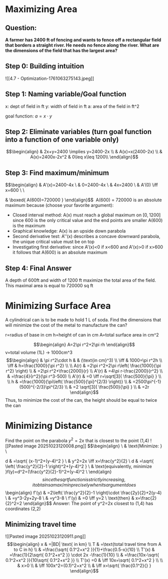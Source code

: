 # Maximizing Area
## Question: 
**A farmer has 2400 ft of fencing and wants to fence off a rectangular field that borders a straight river. He needs no fence along the river. What are the dimensions of the field that has the largest area?**
## Step 0: Building intuition
![[4.7 - Optimization-1761063275143.jpeg]]
## Step 1: Naming variable/Goal function
x: dept of field in ft
y: width of field in ft
a: area of the field in ft^2

goal function: $a=x\cdot y$
## Step 2: Eliminate variables (turn goal function into a function of one variable only)
$$\begin{align}
 & 2x+y=2400 \implies y=2400-2x \\
 & A(x)=x(2400-2x) \\
 & A(x)=2400x-2x^2  & 0\leq x\leq 1200\\
\end{align}$$
## Step 3: Find maximum/minimum
$$\begin{align}
 & A'(x)=2400-4x \\
 & 0=2400-4x \\
 & 4x=2400 \\
 & A'(0) \iff x=600 \\ \\

 & \boxed{ A(600)=720000 }
\end{align}$$
 A(600) = 720000 is an absolute maximum because (choose your favorite argument):
- Closed interval method: A(x) must reach a global maximum on $[0,1200]$ since 600 is the only critical value and the end points are smaller A(600) is the maximum
- Graphical knowledge: A(x) is an upside down parabola
- Second derivative test: A''(x) describes a concave downward parabola, the unique critical value must be on top
- Investigating first derivative: since A'(x)<0 if x<600 and A'(x)>0 if x>600 it follows that A(600) is an absolute maximum
## Step 4: Final Answer
A depth of 600ft and width of 1200 ft maximize the total area of the field. This maximal area is equal to 720000 sq ft
# Minimizing Surface Area
A cylindrical can is to be made to hold 1 L of soda. Find the dimensions that will minimize the cost of the metal to manufacture the can?

r=radius of base in cm
h=height of can in cm
A=total surface area in cm^2

$$\begin{align}
A=2\pi r^2+2\pi rh
\end{align}$$
v=total volume (1L) -> 1000cm^3
$$\begin{align}
 & \pi r^2\cdot h & &  (\text{in cm}^3) \\
 \iff & 1000=\pi r^2h \\
\iff & h=\frac{1000}{\pi r^2} \\
 \\
A(r) & =2\pi r^2+2\pi r\left( \frac{1000}{\pi r^2} \right) \\
 & =2\pi r^2+\frac{2000}{r} \\
A'(r) & =4\pi r-\frac{2000}{r^2} \\
 & =\frac{4}{r^2}(\pi r^3-500) \\
A'(r) & =0 \iff r=\sqrt[3]{ \frac{500}{\pi} } \\
 \\
h & =\frac{1000}{\pi\left( \frac{500}{\pi}^{2/3} \right)} \\
 & =2500\pi^{-1}(500)^{-2/3}\pi^{2/3} \\
 & =2 \sqrt[3]{ \frac{500}{\pi} } \\
 & =2r
\end{align}$$
Thus, to minimize the cost of the can, the height should be equal to twice the can
# Minimizing Distance
Find the point on the parabola $y^2=2x$ that is closest to the point (1,4)
![[Pasted image 20251023120008.png]]
$$\begin{align} \\
 & \text{Minimize: } \\

d & =\sqrt{ (x-1)^2+(y-4)^2 } \\
 & y^2=2x \iff x=\frac{y^2}{2} \\
d & =\sqrt{ \left( \frac{y^2}{2}-1 \right)^2+(y-4)^2 } \\
 & \text{equivalently, minimize }f(y)=d^2=(\frac{y^2}{2}-1)^2+(y-4)^2 \\
\end{align}$$
since the sqrt function is strictly increasing, it obtains a max/min precisely when its argument does
$$\begin{align}
f'(y) & =2\left( \frac{y^2}{2}-1 \right)\cdot \frac{2y}{2}+2(y-4) \\
 & =y^3-2y+2y-8 \\
 & =y^3-8 \\
f'(y) & =0 \iff y=2 \\
\text{then} & x=\frac{2}{2}^2=2
\end{align}$$
Answer: The point of y^2=2x closest to (1,4) has coordinates (2,2)
## Minimizing travel time
![[Pasted image 20251023120911.png]]
$$\begin{align}
x & =|BD| \text{ in km} \\
T & =\text{total travel time from A to C in h} \\
 & =\frac{\sqrt{ 0.1^2+x^2 }}{1}+\frac{0.5-x}{10} \\
T'(x) & =\frac{1}{2\sqrt{ 0.1^2+x^2 }} \cdot 2x -\frac{1}{10} \\
 & =\frac{10x-\sqrt{ 0.1^2+x^2 }}{10\sqrt{ 0.1^2+x^2 }} \\
T'(x) =0 & \iff 10x=\sqrt{ 0.1^2+x^2 } \\ \\
 & x>0 \\
 & \iff 100x^2=(0.1)^2+x^2 \\
 & \iff x=\sqrt{ \frac{0.1^2}{} }
\end{align}$$
